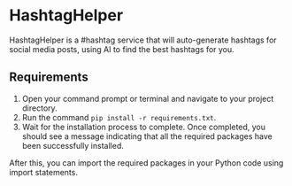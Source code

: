 # HashtagHelper

HashtagHelper is a #hashtag service that will auto-generate hashtags for social media posts, using AI to find the best hashtags for you.

## Requirements
1. Open your command prompt or terminal and navigate to your project directory.
2. Run the command `pip install -r requirements.txt`.
3. Wait for the installation process to complete. Once completed, you should see a message indicating that all the required packages have been successfully installed.

After this, you can import the required packages in your Python code using import statements.